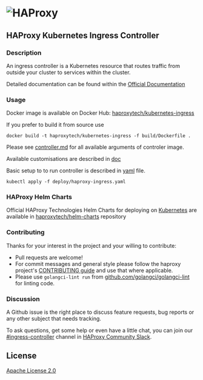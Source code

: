 # ![HAProxy](https://github.com/haproxytech/kubernetes-ingress/raw/master/assets/images/haproxy-weblogo-210x49.png "HAProxy")
 
## HAProxy Kubernetes Ingress Controller

### Description

An ingress controller is a Kubernetes resource that routes traffic from outside your cluster to services within the cluster. 

Detailed documentation can be found within the [Official Documentation](https://www.haproxy.com/documentation/hapee/1-9r1/traffic-management/kubernetes-ingress-controller/)

### Usage

Docker image is available on Docker Hub: [haproxytech/kubernetes-ingress](https://hub.docker.com/r/haproxytech/kubernetes-ingress)

If you prefer to build it from source use
```
docker build -t haproxytech/kubernetes-ingress -f build/Dockerfile .
```

Please see [controller.md](https://github.com/haproxytech/kubernetes-ingress/blob/master/documentation/controller.md) for all available arguments of controler image.

Available customisations are described in [doc](https://github.com/haproxytech/kubernetes-ingress/blob/master/documentation/README.md)

Basic setup to to run controller is described in [yaml](https://github.com/haproxytech/kubernetes-ingress/blob/master/deploy/haproxy-ingress.yaml) file.
```
kubectl apply -f deploy/haproxy-ingress.yaml
```

### HAProxy Helm Charts

Official HAProxy Technologies Helm Charts for deploying on [Kubernetes](https://kubernetes.io/) are available in [haproxytech/helm-charts](https://github.com/haproxytech/helm-charts) repository

### Contributing

Thanks for your interest in the project and your willing to contribute:
- Pull requests are welcome!
- For commit messages and general style please follow the haproxy project's [CONTRIBUTING guide](https://github.com/haproxy/haproxy/blob/master/CONTRIBUTING) and use that where applicable.
- Please use `golangci-lint run` from [github.com/golangci/golangci-lint](https://github.com/golangci/golangci-lint) for linting code.

### Discussion

A Github issue is the right place to discuss feature requests, bug reports or any other subject that needs tracking.

To ask questions, get some help or even have a little chat, you can join our [#ingress-controller](https://haproxy.slack.com/archives/CR9N5UNAZ) channel in [HAProxy Community Slack](https://haproxy.slack.com).

## License

[Apache License 2.0](LICENSE)
